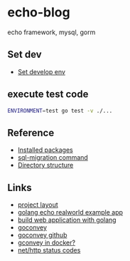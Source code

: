 # echo-blog

echo framework, mysql, gorm

## Set dev

- [Set develop env](./docs/dev.md)

## execute test code

```bash
ENVIRONMENT=test go test -v ./...
```

## Reference

- [Installed packages](docs/packages.md)
- [sql-migration command](docs/sql_migrate.md)
- [Directory structure](docs/structure.md)

## Links

- [project layout](https://github.com/golang-standards/project-layout)
- [golang echo realworld example app](https://github.com/xesina/golang-echo-realworld-example-app)
- [build web application with golang](https://astaxie.gitbooks.io/build-web-application-with-golang/en/)
- [goconvey](http://goconvey.co/)
- [goconvey github](https://github.com/smartystreets/goconvey)
- [gconvey in docker?](https://github.com/smartystreets/goconvey/issues/449)
- [net/http status codes](http://golang.jp/pkg/http)
